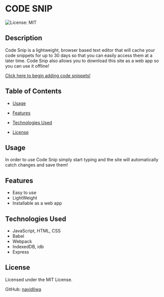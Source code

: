 
# CODE SNIP

![License: MIT](https://img.shields.io/badge/License-MIT-yellow.svg)


## Description

Code Snip is a lightweight, browser based text editor that will cache your code snippets for up to 30 days so that you can easily access them at a later time. Code Snip also allows you to download this site as a web app so you can use it offline!

[Click here to begin adding code snippets!](https://code-snip.herokuapp.com/)


## Table of Contents

- [Usage](#usage)

- [Features](#features)

- [Technologies Used](#technologies-used)

- [License](#license)


## Usage

In order to use Code Snip simply start typing and the site will automatically catch changes and save them!


## Features

- Easy to use
- LightWeight
- Installable as a web app

## Technologies Used

- JavaScript, HTML, CSS
- Babel
- Webpack
- IndexedDB, idb
- Express

## License

Licensed under the MIT License.

GitHub: [navidliwa](https://github.com/navidliwa)